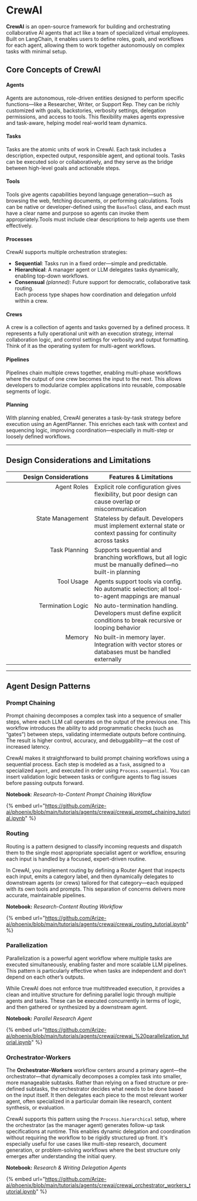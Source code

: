 # CrewAI

**CrewAI** is an open-source framework for building and orchestrating collaborative AI agents that act like a team of specialized virtual employees. Built on LangChain, it enables users to define roles, goals, and workflows for each agent, allowing them to work together autonomously on complex tasks with minimal setup.

## Core Concepts of CrewAI <a href="#core-concepts-of-crewai" id="core-concepts-of-crewai"></a>

#### **Agents**

Agents are autonomous, role-driven entities designed to perform specific functions—like a Researcher, Writer, or Support Rep. They can be richly customized with goals, backstories, verbosity settings, delegation permissions, and access to tools. This flexibility makes agents expressive and task-aware, helping model real-world team dynamics.

#### Tasks

Tasks are the atomic units of work in CrewAI. Each task includes a description, expected output, responsible agent, and optional tools. Tasks can be executed solo or collaboratively, and they serve as the bridge between high-level goals and actionable steps.

#### Tools

Tools give agents capabilities beyond language generation—such as browsing the web, fetching documents, or performing calculations. Tools can be native or developer-defined using the `BaseTool` class, and each must have a clear name and purpose so agents can invoke them appropriately.Tools must include clear descriptions to help agents use them effectively.

#### Processes

CrewAI supports multiple orchestration strategies:

* **Sequential**: Tasks run in a fixed order—simple and predictable.
* **Hierarchical**: A manager agent or LLM delegates tasks dynamically, enabling top-down workflows.
* **Consensual** _(planned)_: Future support for democratic, collaborative task routing.\
  Each process type shapes how coordination and delegation unfold within a crew.

#### Crews

A crew is a collection of agents and tasks governed by a defined process. It represents a fully operational unit with an execution strategy, internal collaboration logic, and control settings for verbosity and output formatting. Think of it as the operating system for multi-agent workflows.

#### Pipelines

Pipelines chain multiple crews together, enabling multi-phase workflows where the output of one crew becomes the input to the next. This allows developers to modularize complex applications into reusable, composable segments of logic.

#### Planning

With planning enabled, CrewAI generates a task-by-task strategy before execution using an AgentPlanner. This enriches each task with context and sequencing logic, improving coordination—especially in multi-step or loosely defined workflows.

***

## Design Considerations and Limitations

<table><thead><tr><th width="216.4521484375" align="right" valign="top">Design Considerations</th><th>Features &#x26; Limitations</th></tr></thead><tbody><tr><td align="right" valign="top">Agent Roles</td><td>Explicit role configuration gives flexibility, but poor design can cause overlap or miscommunication</td></tr><tr><td align="right" valign="top">State Management</td><td>Stateless by default. Developers must implement external state or context passing for continuity across tasks</td></tr><tr><td align="right" valign="top">Task Planning</td><td>Supports sequential and branching workflows, but all logic must be manually defined—no built-in planning</td></tr><tr><td align="right" valign="top">Tool Usage</td><td>Agents support tools via config. No automatic selection; all tool-to-agent mappings are manual</td></tr><tr><td align="right" valign="top">Termination Logic</td><td>No auto-termination handling. Developers must define explicit conditions to break recursive or looping behavior</td></tr><tr><td align="right" valign="top">Memory</td><td>No built-in memory layer. Integration with vector stores or databases must be handled externally</td></tr></tbody></table>

***

## Agent Design Patterns

### Prompt Chaining

Prompt chaining decomposes a complex task into a sequence of smaller steps, where each LLM call operates on the output of the previous one. This workflow introduces the ability to add programmatic checks (such as “gates”) between steps, validating intermediate outputs before continuing. The result is higher control, accuracy, and debuggability—at the cost of increased latency.

CrewAI makes it straightforward to build prompt chaining workflows using a sequential process. Each step is modeled as a `Task`, assigned to a specialized `Agent`, and executed in order using `Process.sequential`. You can insert validation logic between tasks or configure agents to flag issues before passing outputs forward.

**Notebook**: _Research-to-Content Prompt Chaining Workflow_

{% embed url="https://github.com/Arize-ai/phoenix/blob/main/tutorials/agents/crewai/crewai_prompt_chaining_tutorial.ipynb" %}

### Routing

Routing is a pattern designed to classify incoming requests and dispatch them to the single most appropriate specialist agent or workflow, ensuring each input is handled by a focused, expert-driven routine.

In CrewAI, you implement routing by defining a Router Agent that inspects each input, emits a category label, and then dynamically delegates to downstream agents (or crews) tailored for that category—each equipped with its own tools and prompts. This separation of concerns delivers more accurate, maintainable pipelines.

**Notebook:** _Research-Content Routing Workflow_

{% embed url="https://github.com/Arize-ai/phoenix/blob/main/tutorials/agents/crewai/crewai_routing_tutorial.ipynb" %}

### Parallelization

Parallelization is a powerful agent workflow where multiple tasks are executed simultaneously, enabling faster and more scalable LLM pipelines. This pattern is particularly effective when tasks are independent and don’t depend on each other’s outputs.

While CrewAI does not enforce true multithreaded execution, it provides a clean and intuitive structure for defining parallel logic through multiple agents and tasks. These can be executed concurrently in terms of logic, and then gathered or synthesized by a downstream agent.

**Notebook:** _Parallel Research Agent_

{% embed url="https://github.com/Arize-ai/phoenix/blob/main/tutorials/agents/crewai/crewai_%20parallelization_tutorial.ipynb" %}

### Orchestrator-Workers

The **Orchestrator-Workers** workflow centers around a primary agent—the orchestrator—that dynamically decomposes a complex task into smaller, more manageable subtasks. Rather than relying on a fixed structure or pre-defined subtasks, the orchestrator decides what needs to be done based on the input itself. It then delegates each piece to the most relevant worker agent, often specialized in a particular domain like research, content synthesis, or evaluation.

CrewAI supports this pattern using the `Process.hierarchical` setup, where the orchestrator (as the manager agent) generates follow-up task specifications at runtime. This enables dynamic delegation and coordination without requiring the workflow to be rigidly structured up front. It's especially useful for use cases like multi-step research, document generation, or problem-solving workflows where the best structure only emerges after understanding the initial query.

**Notebook:** _Research & Writing Delegation Agents_

{% embed url="https://github.com/Arize-ai/phoenix/blob/main/tutorials/agents/crewai/crewai_orchestrator_workers_tutorial.ipynb" %}
